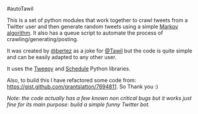 #autoTawil

This is a set of python modules that work together to crawl tweets from a Twitter user and then generate random tweets using a simple [Markov algorithm](http://en.wikipedia.org/wiki/Markov_chain). It also has a queue script to automate the process of crawling/generating/posting.

It was created by [@bertez](https://twitter.com/bertez) as a joke for [@Tawil](https://twitter.com/Tawil) but the code is quite simple and can be easily adapted to any other user.

It uses the [Tweepy](https://github.com/tweepy/tweepy/) and [Schedule](https://github.com/dbader/schedule) Python libraries. 

Also, to build this I have refactored some code from: <https://gist.github.com/grantslatton/7694811>. So Thank you :)

*Note: the code actually has a few known non critical bugs but it works just fine for its main purpose: build a simple funny Twitter bot.*
